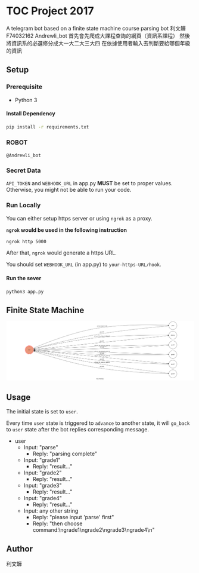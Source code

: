 # TOC Project 2017

A telegram bot based on a finite state machine
course parsing bot 利文韡 F74032162 Andrewli_bot
首先會先爬成大課程查詢的網頁（資訊系課程）
然後將資訊系的必選修分成大一大二大三大四
在依據使用者輸入去判斷要給哪個年級的資訊


## Setup

### Prerequisite
* Python 3

#### Install Dependency
```sh
pip install -r requirements.txt
```

### ROBOT
```
@Andrewli_bot
```

### Secret Data

`API_TOKEN` and `WEBHOOK_URL` in app.py **MUST** be set to proper values.
Otherwise, you might not be able to run your code.

### Run Locally
You can either setup https server or using `ngrok` as a proxy.

**`ngrok` would be used in the following instruction**

```sh
ngrok http 5000
```

After that, `ngrok` would generate a https URL.

You should set `WEBHOOK_URL` (in app.py) to `your-https-URL/hook`.

#### Run the sever

```sh
python3 app.py
```

## Finite State Machine
![fsm](./img/show-fsm.png)

## Usage
The initial state is set to `user`.

Every time `user` state is triggered to `advance` to another state, it will `go_back` to `user` state after the bot replies corresponding message.

* user
    * Input: "parse"
        * Reply: "parsing complete"
    * Input: "grade1"
        * Reply: "result..."
    * Input: "grade2"
        * Reply: "result..."
    * Input: "grade3"
        * Reply: "result..."
    * Input: "grade4"
        * Reply: "result..."
    * Input: any other string
        * Reply: "please input 'parse' first" 
        * Reply: "then choose command:\ngrade1\ngrade2\ngrade3\ngrade4\n"

## Author
利文韡


